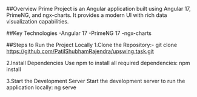 ##Overview
Prime Project is an Angular application built using Angular 17, PrimeNG, and ngx-charts. It provides a modern UI with rich data visualization capabilities.

##Key Technologies
-Angular 17
-PrimeNG 17
-ngx-charts

##Steps to Run the Project Locally
1.Clone the Repository:- git clone https://github.com/PatilShubhamRajendra/upswing.task.git

2.Install Dependencies
Use npm to install all required dependencies: npm install

3.Start the Development Server
Start the development server to run the application locally: ng serve
